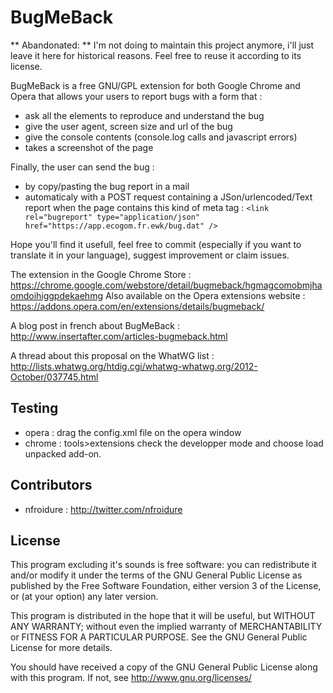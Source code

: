 BugMeBack
============

** Abandonated: ** I'm not doing to maintain this project anymore, i'll just leave it here for historical reasons. Feel free to reuse it according to its license.

BugMeBack is a free GNU/GPL extension for both Google Chrome and Opera that allows your users to report bugs with a form that :
* ask all the elements to reproduce and understand the bug
* give the user agent, screen size and url of the bug
* give the console contents (console.log calls and javascript errors)
* takes a screenshot of the page

Finally, the user can send the bug :
* by copy/pasting the bug report in a mail
* automaticaly with a POST request containing a JSon/urlencoded/Text report when the page contains this kind of meta tag :
`<link rel="bugreport" type="application/json" href="https://app.ecogom.fr.ewk/bug.dat" />`

Hope you'll find it usefull, feel free to commit (especially if you want to translate it in your language), suggest improvement or claim issues.

The extension in the Google Chrome Store : https://chrome.google.com/webstore/detail/bugmeback/hgmagcomobmjhaomdoihiggpdekaehmg
Also available on the Opera extensions website : https://addons.opera.com/en/extensions/details/bugmeback/

A blog post in french about BugMeBack : http://www.insertafter.com/articles-bugmeback.html

A thread about this proposal on the WhatWG list : http://lists.whatwg.org/htdig.cgi/whatwg-whatwg.org/2012-October/037745.html

Testing
-------------
* opera : drag the config.xml file on the opera window
* chrome : tools>extensions check the developper mode and choose load unpacked add-on.

Contributors
-------------
* nfroidure : http://twitter.com/nfroidure

License
-------
This program excluding it's sounds is free software: you can redistribute it and/or modify it under the terms of the GNU General Public License as published by the Free Software Foundation, either version 3 of the License, or (at your option) any later version.

This program is distributed in the hope that it will be useful, but WITHOUT ANY WARRANTY; without even the implied warranty of MERCHANTABILITY or FITNESS FOR A PARTICULAR PURPOSE.  See the GNU General Public License for more details.

You should have received a copy of the GNU General Public License along with this program.  If not, see <http://www.gnu.org/licenses/>
